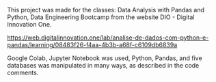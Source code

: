 This project was made for the classes: Data Analysis with Pandas and Python, Data Engineering Bootcamp from the website DIO - Digital Innovation One.

https://web.digitalinnovation.one/lab/analise-de-dados-com-python-e-pandas/learning/08483f26-f4aa-4b3b-a68f-c6109db6839a

Google Colab, Jupyter Notebook was used, Python, Pandas, and five databases was manipulated in many ways, as described in the code comments.